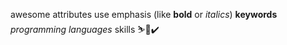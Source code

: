 awesome attributes
use emphasis (like __bold__ or _italics_) 
**keywords**
*programming languages*
skills ⛷️🚤✔️
